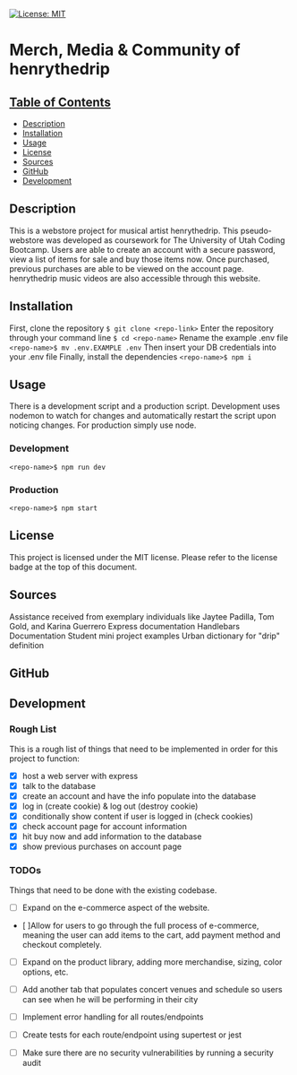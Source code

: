 [![License: MIT](https://img.shields.io/badge/License-MIT-yellow.svg)](https://opensource.org/licenses/MIT)

# Merch, Media & Community of henrythedrip

## [Table of Contents](#table-of-contents)
  - [Description](#description)
  - [Installation](#installation)
  - [Usage](#usage)
  - [License](#license)
  - [Sources](#sources)
  - [GitHub](#github)
  - [Development](#development)

## Description
This is a webstore project for musical artist henrythedrip. This pseudo-webstore was developed as coursework for The University of Utah Coding Bootcamp. Users are able to create an account with a secure password, view a list of items for sale and buy those items now. Once purchased, previous purchases are able to be viewed on the account page. henrythedrip music videos are also accessible through this website. 

## Installation
<!-- Thanks to NPM, installation is pretty simple. Simply clone the repository and then run `npm i` without any arguments, and that will install everything in our dependencies. This will automatically create the node modules. This will use version pinning to make sure whoever uses the code gets the same versions of our libraries that we are using.
Please change the .env file to contain your credentials for the database, and rename the file to `.env` -->

First, clone the repository
`$ git clone <repo-link>`
Enter the repository through your command line
`$ cd <repo-name>`
Rename the example .env file
`<repo-name>$ mv .env.EXAMPLE .env`
Then insert your DB credentials into your .env file
Finally, install the dependencies
`<repo-name>$ npm i`

## Usage
There is a development script and a production script. Development uses nodemon to watch for changes and automatically restart the script upon noticing changes. For production simply use node.

### Development
`<repo-name>$ npm run dev`

### Production
`<repo-name>$ npm start`

## License
This project is licensed under the MIT license.
Please refer to the license badge at the top of this document.

## Sources
Assistance received from exemplary individuals like Jaytee Padilla, Tom Gold, and Karina Guerrero
Express documentation
Handlebars Documentation
Student mini project examples
Urban dictionary for "drip" definition

## GitHub

## Development

### Rough List
This is a rough list of things that need to be implemented in order for this project to function:
- [x] host a web server with express
- [x] talk to the database
- [x] create an account and have the info populate into the database
- [x] log in (create cookie) & log out (destroy cookie)
- [x] conditionally show content if user is logged in (check cookies)
- [x] check account page for account information
- [x] hit buy now and add information to the database
- [x] show previous purchases on account page

### TODOs
Things that need to be done with the existing codebase.

- [ ] Expand on the e-commerce aspect of the website. 
- [ ]Allow for users to go through the full process of e-commerce, meaning the user can add items to the cart, add payment method and checkout completely.
- [ ] Expand on the product library, adding more merchandise, sizing, color options, etc.
- [ ] Add another tab that populates concert venues and schedule so users can see when he will be performing in their city
- [ ] Implement error handling for all routes/endpoints
- [ ] Create tests for each route/endpoint using supertest or jest
- [ ] Make sure there are no security vulnerabilities by running a security audit


